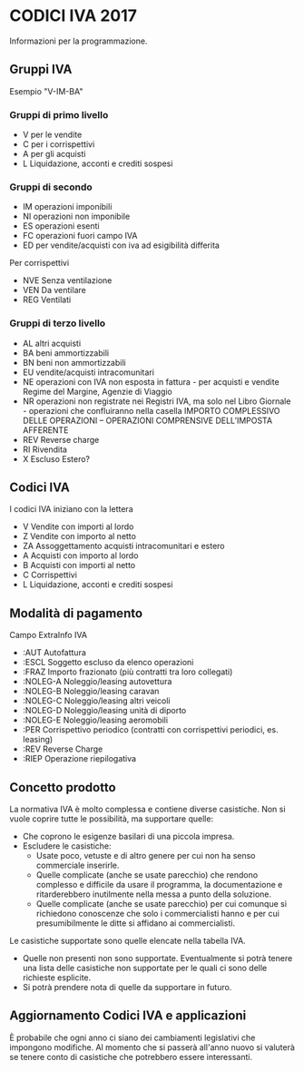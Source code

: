 # CODICI IVA 2017 

Informazioni per la programmazione.

## Gruppi IVA 
Esempio "V-IM-BA"


### Gruppi di primo livello
* V per le vendite
* C per i corrispettivi
* A per gli acquisti
* L Liquidazione, acconti e crediti sospesi 

### Gruppi di secondo 
* IM operazioni imponibili
* NI operazioni non imponibile
* ES operazioni esenti
* FC operazioni fuori campo IVA
* ED per vendite/acquisti con iva ad esigibilità differita

Per corrispettivi
* NVE Senza ventilazione
* VEN Da ventilare
* REG Ventilati

### Gruppi di terzo livello
* AL altri acquisti
* BA beni ammortizzabili
* BN beni non ammortizzabili
* EU vendite/acquisti intracomunitari
* NE operazioni con IVA non esposta in fattura - per acquisti e vendite Regime del Margine, Agenzie di Viaggio
* NR operazioni non registrate nei Registri IVA, ma solo nel Libro Giornale - operazioni che confluiranno nella casella IMPORTO COMPLESSIVO DELLE OPERAZIONI – OPERAZIONI 
  COMPRENSIVE DELL’IMPOSTA AFFERENTE
* REV Reverse charge
* RI Rivendita
* X  Escluso Estero?

## Codici IVA
I codici IVA iniziano con la lettera
* V  Vendite con importi al lordo
* Z  Vendite con importo al netto
* ZA Assoggettamento acquisti intracomunitari e estero
* A  Acquisti con importo al lordo
* B  Acquisti con importi al netto
* C  Corrispettivi
* L  Liquidazione, acconti e crediti sospesi 
	
## Modalità di pagamento
Campo ExtraInfo IVA
* :AUT Autofattura
* :ESCL Soggetto escluso da elenco operazioni
* :FRAZ Importo frazionato (più contratti tra loro collegati)
* :NOLEG-A Noleggio/leasing autovettura
* :NOLEG-B Noleggio/leasing caravan
* :NOLEG-C Noleggio/leasing altri veicoli
* :NOLEG-D Noleggio/leasing unità di diporto
* :NOLEG-E Noleggio/leasing aeromobili
* :PER Corrispettivo periodico (contratti con corrispettivi periodici, es. leasing)
* :REV Reverse Charge
* :RIEP Operazione riepilogativa

## Concetto prodotto
La normativa IVA è molto complessa e contiene diverse casistiche. 
Non si vuole coprire tutte le possibilità, ma supportare quelle:
* Che coprono le esigenze basilari di una piccola impresa.
* Escludere le casistiche:
  * Usate poco, vetuste e di altro genere per cui non ha senso commerciale inserirle.
  * Quelle complicate (anche se usate parecchio) che rendono complesso e difficile da usare il programma, la documentazione e ritarderebbero inutilmente nella messa a punto della soluzione.
  * Quelle complicate (anche se usate parecchio) per cui comunque si richiedono conoscenze che solo i commercialisti hanno e per cui presumibilmente le ditte si affidano ai commercialisti. 

Le casistiche supportate sono quelle elencate nella tabella IVA.
* Quelle non presenti non sono supportate. 
  Eventualmente si potrà tenere una lista delle casistiche non supportate per le quali ci sono delle richieste esplicite. 
* Si potrà prendere nota di quelle da supportare in futuro.

## Aggiornamento Codici IVA e applicazioni
È probabile che ogni anno ci siano dei cambiamenti legislativi che impongono modifiche.
Al momento che si passerà all'anno nuovo si valuterà se tenere conto di casistiche che potrebbero essere interessanti.


  
